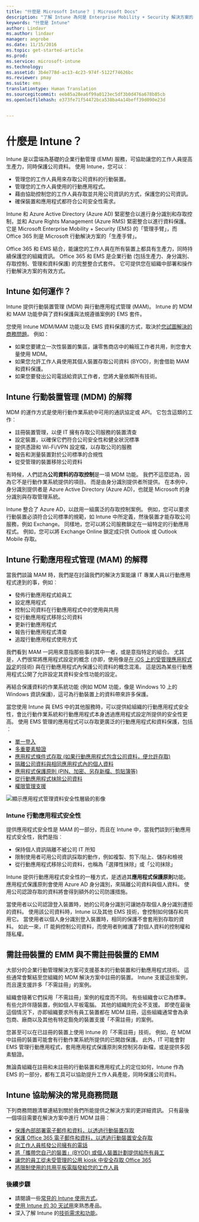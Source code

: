 ```yaml
---
title: "什麼是 Microsoft Intune？ | Microsoft Docs"
description: "了解 Intune 為何是 Enterprise Mobility + Security 解決方案的行動裝置管理元件，以及它如何協助您保護公司資料。"
keywords: "什麼是 Intune"
author: Lindavr
ms.author: lindavr
manager: angrobe
ms.date: 11/15/2016
ms.topic: get-started-article
ms.prod: 
ms.service: microsoft-intune
ms.technology: 
ms.assetid: 3b4e778d-ac13-4c23-974f-5122f74626bc
ms.reviewer: pmay
ms.suite: ems
translationtype: Human Translation
ms.sourcegitcommit: eeb85a28ea6f99a0123ec5df3b0d476a678b85cb
ms.openlocfilehash: e373fe71f54472bca538ba4a14beff39d090e23d


---
```


# <a name="what-is-intune"></a>什麼是 Intune？
Intune 是以雲端為基礎的企業行動管理 (EMM) 服務，可協助讓您的工作人員提高生產力，同時保護公司資料。 使用 Intune，您可以︰
* 管理您的工作人員用來存取公司資料的行動裝置。
* 管理您的工作人員使用的行動應用程式。
* 藉由協助控制您的工作人員存取並共用公司資訊的方式，保護您的公司資訊。
* 確保裝置和應用程式都符合公司安全性需求。

Intune 和 Azure Active Directory (Azure AD) 緊密整合以進行身分識別和存取控制，並和 Azure Rights Management (Azure RMS) 緊密整合以進行資料保護。 它是 Microsoft Enterprise Mobility + Security (EMS) 的「管理手臂」，而 Office 365 則是 Microsoft 行動解決方案的「生產手臂」。  

Office 365 和 EMS 結合，能讓您的工作人員在所有裝置上都具有生產力，同時持續保護您的組織資訊。 Office 365 和 EMS 是企業行動 (包括生產力、身分識別、存取控制、管理和資料保護) 的完整整合式套件。 它可提供您在組織中部署和操作行動解決方案的有效方式。

## <a name="how-does-intune-work"></a>Intune 如何運作？
Intune 提供行動裝置管理 (MDM) 與行動應用程式管理 (MAM)。 Intune 的 MDM 和 MAM 功能參與了資料保護與法規遵循案例的 EMS 套件。  

您使用 Intune MDM/MAM 功能以及 EMS 資料保護的方式，取決於[您試圖解決的商務問題](#common-business-problems-that-intune-helps-solve)。 例如：
* 如果您要建立一次性裝置的集區，讓零售商店中的輪班工作者共用，則您會大量使用 MDM。
* 如果您允許工作人員使用其個人裝置存取公司資料 (BYOD)，則會借助 MAM 和資料保護。  
* 如果您要發出公司電話給資訊工作者，您將大量依賴所有技術。

## <a name="intune-mobile-device-management-mdm-explained"></a>Intune 行動裝置管理 (MDM) 的解釋
MDM 的運作方式是使用行動作業系統中可用的通訊協定或 API。 它包含這類的工作︰
* 註冊裝置管理，以便 IT 擁有存取公司服務的裝置清查
* 設定裝置，以確保它們符合公司安全性和健全狀況標準
* 提供憑證和 Wi-Fi/VPN 設定檔，以存取公司的服務
* 報告和測量裝置對於公司標準的合規性
* 從受管理的裝置移除公司資料  

有時候，人們認為**公司資料的存取控制**是一項 MDM 功能。 我們不這麼認為，因為它不是行動作業系統提供的項目。 而是由身分識別提供者所提供。 在本例中，身分識別提供者是 Azure Active Directory (Azure AD)，也就是 Microsoft 的身分識別與存取管理系統。  

Intune 整合了 Azure AD，以啟用一組廣泛的存取控制案例。 例如，您可以要求行動裝置必須符合公司標準的規範，如 Intune 中所定義，然後裝置才能存取公司服務，例如 Exchange。 同樣地，您可以將公司服務鎖定在一組特定的行動應用程式。 例如，您可以將 Exchange Online 鎖定成只供 Outlook 或 Outlook Mobile 存取。

## <a name="intune-mobile-app-management-mam-explained"></a>Intune 行動應用程式管理 (MAM) 的解釋
當我們談論 MAM 時，我們是在討論我們的解決方案能讓 IT 專業人員以行動應用程式達到的事，例如︰
* 發佈行動應用程式給員工
* 設定應用程式
* 控制公司資料在行動應用程式中的使用與共用
* 從行動應用程式移除公司資料   
* 更新行動應用程式
* 報告行動應用程式清查
* 追蹤行動應用程式使用方式

我們看到 MAM 一詞用來意指那些事的其中一者，或是意指特定的組合。 尤其是，人們很常將應用程式設定的概念 (亦即，使用像是[在 iOS 上的受管理應用程式設定](https://developer.apple.com/library/content/samplecode/sc2279/Introduction/Intro.html)的技術) 與在行動應用程式內保護公司資料的概念混淆。 這是因為某些行動應用程式公開了允許設定其資料安全性功能的設定。

再結合保護資料的作業系統功能 (例如 MDM 功能，像是 Windows 10 上的 Windows 資訊保護)，這可為行動裝置上的資料帶來許多保護。

當您使用 Intune 與 EMS 中的其他服務時，可以提供給組織的行動應用程式安全性，會比行動作業系統和行動應用程式本身透過應用程式設定所提供的安全性更高。 使用 EMS 管理的應用程式可以存取更廣泛的行動應用程式和資料保護，包括︰

* [單一登入](https://docs.microsoft.com/en-us/azure/active-directory/active-directory-appssoaccess-whatis)  
*   [多重要素驗證](https://docs.microsoft.com/en-us/multi-factor-authentication/multi-factor-authentication)
* [應用程式條件式存取 (如果行動應用程式包含公司資料，便允許存取)](https://docs.microsoft.com/en-us/intune/deploy-use/allow-policy-managed-apps-access-to-o365)
* [隔離公司資料與相同應用程式內的個人資料](https://docs.microsoft.com/en-us/intune/deploy-use/protect-app-data-using-mobile-app-management-policies-with-microsoft-intune)
* [應用程式保護原則 (PIN、加密、另存新檔、剪貼簿等)](https://docs.microsoft.com/en-us/intune/deploy-use/protect-app-data-using-mobile-app-management-policies-with-microsoft-intune)
* [從行動應用程式抹除公司資料](https://docs.microsoft.com/en-us/intune/deploy-use/protect-app-data-using-mobile-app-management-policies-with-microsoft-intune)
* [權限管理支援](https://docs.microsoft.com/en-us/information-protection/understand-explore/what-is-azure-rms)

![顯示應用程式管理資料安全性層級的影像](./media/managing-mobile-apps.png)

### <a name="intune-mobile-app-security"></a>Intune 行動應用程式安全性
提供應用程式安全性是 MAM 的一部分，而且在 Intune 中，當我們談到行動應用程式安全性，我們是指︰
* 保持個人資訊隔離不被公司 IT 所知
* 限制使用者可用公司資訊採取的動作，例如複製、剪下/貼上、儲存和檢視
* 從行動應用程式移除公司資料，也稱為「選擇性抹除」或「公司抹除」

Intune 提供行動應用程式安全性的一種方式，是透過其**應用程式保護原則**功能。 應用程式保護原則會使用 Azure AD 身分識別，來隔離公司資料與個人資料。 使用公司認證存取的資料將會得到額外的公司防護措施。

當使用者以公司認證登入裝置時，她的公司身分識別可讓她存取個人身分識別遭拒的資料。 使用該公司資料時，Intune 以及其他 EMS 技術，會控制如何儲存和共用它。 當使用者以個人身分識別登入裝置時，相同的保護不會套用到存取的資料。 如此一來，IT 能夠控制公司資料，而使用者則維護了對個人資料的控制權和隱私權。

## <a name="emm-with-and-without-device-enrollment"></a>需註冊裝置的 EMM 與不需註冊裝置的 EMM
大部分的企業行動管理解決方案可支援基本的行動裝置和行動應用程式技術。 這些通常會繫結至您組織的 MDM 解決方案中註冊的裝置。 Intune 支援這些案例，而且還支援許多「不需註冊」的案例。  

組織會隨著它們採用「不需註冊」案例的程度而不同。 有些組織會以它為標準。 有些允許伴隨裝置，例如個人平板電腦。 其他的組織則完全不支援。 即使在最後這個情況下，亦即組織要求所有員工裝置都在 MDM 註冊，這些組織通常會為承包商、廠商以及其他有特定豁免的裝置支援「不需註冊」的案例。

您甚至可以在已註冊的裝置上使用 Intune 的「不需註冊」技術。 例如，在 MDM 中註冊的裝置可能會有行動作業系統所提供的已開啟保護。 此外，IT 可能會對 EMS 管理行動應用程式，套用應用程式保護原則來控制另存新檔，或是提供多因素驗證。

無論貴組織在註冊和未註冊的行動裝置和應用程式上的定位如何，Intune 作為 EMS 的一部分，都有工具可以協助提升工作人員產能，同時保護公司資料。

## <a name="common-business-problems-that-intune-helps-solve"></a>Intune 協助解決的常見商務問題
下列商務問題清單連結到關於我們所能提供之解決方案的更詳細資訊。 只有最後一個項目需要在解決方案中進行 MDM 註冊︰

* [保護內部部署電子郵件和資料，以透過行動裝置存取](common-ways-to-use-intune.md#protecting-your-on-premises-email-and-data-so-it-can-be-safely-accessed-by-mobile-devices)
* [保護 Office 365 電子郵件和資料，以透過行動裝置安全存取](common-ways-to-use-intune.md#protecting-your-office-365-email-and-data-so-it-can-be-safely-accessed-by-mobile-devices)
* [向工作人員核發公司擁有的電話](common-ways-to-use-intune.md#issue-corporate-owned-phones-to-your-information-workers)
* [將「攜帶您自己的裝置」(BYOD) 或個人裝置計劃提供給所有員工](common-ways-to-use-intune.md#offer-a-bring-your-own-device-program-to-all-employees)
* [讓您的員工從未受管理的公用 kiosk 中安全存取 Office 365](common-ways-to-use-intune.md#enable-your-employees-to-securely-access-office-365-from-an-unmanaged-public-kiosk)
* [將限制使用的共用平板電腦發給您的工作人員](common-ways-to-use-intune.md#issue-limited-use-shared-tablets-to-your-task-workers)

### <a name="next-steps"></a>後續步驟
* 請閱讀一些[常見的 Intune 使用方式](common-ways-to-use-intune.md)。
* [使用 Intune 的 30 天試用](get-started-with-a-30-day-trial-of-microsoft-intune.md)來熟悉產品。
* 深入了解 Intune 的[技術需求和功能](/intune/get-started/what-to-know-before-you-start-microsoft-intune)。



<!--HONumber=Dec16_HO2-->


